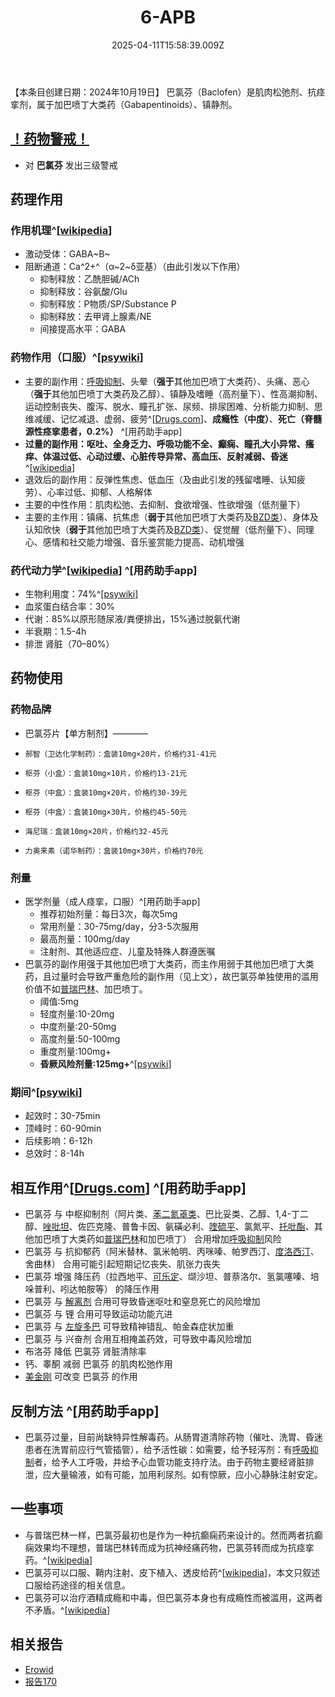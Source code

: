 ﻿---
title: 6-APB
description: 
published: true
date: 2025-04-11T15:58:39.009Z
tags: 
editor: markdown
dateCreated: 2025-04-11T15:58:34.573Z
---

【本条目创建日期：2024年10月19日】
巴氯芬（Baclofen）是肌肉松弛剂、抗痉挛剂，属于加巴喷丁大类药（Gabapentinoids）、镇静剂。
## [！药物警戒！](/drug/%E8%8D%AF%E7%89%A9%E8%AD%A6%E6%88%92/)
- 对 **巴氯芬** 发出三级警戒
## 药理作用
### 作用机理^[[wikipedia](https://en.wikipedia.org/wiki/Baclofen#Pharmacodynamics)]
- 激动受体：GABA~B~
- 阻断通道：Ca^2+^（α~2~δ亚基）（由此引发以下作用）
  - 抑制释放：乙酰胆碱/ACh
  - 抑制释放：谷氨酸/Glu
  - 抑制释放：P物质/SP/Substance P
  - 抑制释放：去甲肾上腺素/NE
  - 间接提高水平：GABA
### 药物作用（口服）^[[psywiki](https://psychonautwiki.org/wiki/Baclofen#Subjective_effects)]
- 主要的副作用：[呼吸抑制](/drug_effect/呼吸抑制)、头晕（**强于**其他加巴喷丁大类药）、头痛、恶心（**强于**其他加巴喷丁大类药及乙醇）、镇静及嗜睡（高剂量下）、性高潮抑制、运动控制丧失、腹泻、脱水、瞳孔扩张、尿频、排尿困难、分析能力抑制、思维减缓、记忆减退、虚弱、疲劳^[[Drugs.com](https://www.drugs.com/sfx/baclofen-side-effects.html)]、**成瘾性（中度）**、**死亡（脊髓源性痉挛患者，0.2%）** ^[用药助手app]
- **过量的副作用：呕吐、全身乏力、呼吸功能不全、癫痫、瞳孔大小异常、瘙痒、体温过低、心动过缓、心脏传导异常、高血压、反射减弱、昏迷**^[[wikipedia](https://en.wikipedia.org/wiki/Baclofen#Overdose)]
- 退效后的副作用：反弹性焦虑、低血压（及由此引发的残留嗜睡、认知疲劳）、心率过低、抑郁、人格解体
- 主要的中性作用：肌肉松弛、去抑制、食欲增强、性欲增强（低剂量下）
- 主要的主作用：镇痛、抗焦虑（**弱于**其他加巴喷丁大类药及[BZD类](/drug/BZDs)）、身体及认知欣快（**弱于**其他加巴喷丁大类药及[BZD类](/drug/BZDs)）、促觉醒（低剂量下）、同理心、感情和社交能力增强、音乐鉴赏能力提高、动机增强
### 药代动力学^[[wikipedia](https://en.wikipedia.org/wiki/Baclofen)] ^[用药助手app]
- 生物利用度：74%^[[psywiki](https://psychonautwiki.org/wiki/Baclofen)]
- 血浆蛋白结合率：30%
- 代谢：85%以原形随尿液/粪便排出，15%通过脱氨代谢
- 半衰期：1.5-4h
- 排泄 肾脏（70–80%）
## 药物使用
### 药物品牌
- 巴氯芬片【单方制剂】————
-     郝智（卫达化学制药）：盒装10mg×20片，价格约31-41元
-     枢芬（小盒）：盒装10mg×10片，价格约13-21元
-     枢芬（中盒）：盒装10mg×20片，价格约30-39元
-     枢芬（中盒）：盒装10mg×30片，价格约45-50元
-     海尼瑞：盒装10mg×20片，价格约32-45元
-     力奥来素（诺华制药）：盒装10mg×30片，价格约70元
### 剂量
- 医学剂量（成人痉挛，口服）^[用药助手app]
  - 推荐初始剂量：每日3次，每次5mg
  - 常用剂量：30-75mg/day，分3-5次服用
  - 最高剂量：100mg/day
  - 注射剂、其他适应症、儿童及特殊人群遵医嘱
- 巴氯芬的副作用强于其他加巴喷丁大类药，而主作用弱于其他加巴喷丁大类药，且过量时会导致严重危险的副作用（见上文），故巴氯芬单独使用的滥用价值不如[普瑞巴林](/drug/PR80)、加巴喷丁。
  - 阈值:5mg
  - 轻度剂量:10-20mg
  - 中度剂量:20-50mg
  - 高度剂量:50-100mg
  - 重度剂量:100mg+
  - **昏厥风险剂量:125mg+**^[[psywiki](https://psychonautwiki.org/wiki/Baclofen)]
### 期间^[[psywiki](https://psychonautwiki.org/wiki/Baclofen)]
- 起效时：30-75min
- 顶峰时：60-90min
- 后续影响：6-12h
- 总效时：8-14h
## 相互作用^[[Drugs.com](https://www.drugs.com/drug-interactions/baclofen.html)] ^[用药助手app]
- 巴氯芬 与 中枢抑制剂（阿片类、[苯二氮䓬类](/drug/BZDs)、巴比妥类、乙醇、1,4-丁二醇、[唑吡坦](/drug/思诺思)、佐匹克隆、普鲁卡因、氨磺必利、[喹硫平](/drug/QTP)、氯氮平、[托吡酯](/drug/TPM)、其他加巴喷丁大类药如[普瑞巴林](/drug/PR80)和加巴喷丁） 合用增加[呼吸抑制](/drug_effect/呼吸抑制)风险
- 巴氯芬 与 抗抑郁药（阿米替林、氯米帕明、丙咪嗪、帕罗西汀、[度洛西汀](/drug/度洛西汀（Duloxetine）)、舍曲林） 合用可能引起短期记忆丧失、肌张力丧失
- 巴氯芬 增强 降压药（拉西地平、[可乐定](/drug/可乐定)、缬沙坦、普萘洛尔、氢氯噻嗪、培哚普利、吲达帕胺等） 的降压作用
- 巴氯芬 与 [解离剂](/drug_effect/解离) 合用可导致昏迷呕吐和窒息死亡的风险增加
- 巴氯芬 与 锂 合用可导致运动功能亢进
- 巴氯芬 与 [左旋多巴](/drug/多巴丝肼) 可导致精神错乱、帕金森症状加重
- 巴氯芬 与 兴奋剂 合用互相掩盖药效，可导致中毒风险增加
- 布洛芬 降低 巴氯芬 肾脏清除率
- 钙、睾酮 减弱 巴氯芬 的肌肉松弛作用
- [美金刚](/drug/MMT) 可改变 巴氯芬 的作用
## 反制方法 ^[用药助手app]
- 巴氯芬过量，目前尚缺特异性解毒药。从肠胃道清除药物（催吐、洗胃、昏迷患者在洗胃前应行气管插管），给予活性碳：如需要，给予轻泻剂：有[呼吸抑制](/drug_effect/呼吸抑制)者，给予人工呼吸，并给予心血管功能支持疗法。由于药物主要经肾脏排泄，应大量输液，如有可能，加用利尿剂。如有惊厥，应小心静脉注射安定。
## 一些事项
- 与普瑞巴林一样，巴氯芬最初也是作为一种抗癫痫药来设计的。然而两者抗癫痫效果均不理想，普瑞巴林转而成为抗神经痛药物，巴氯芬转而成为抗痉挛药。^[[wikipedia](https://en.wikipedia.org/wiki/Baclofen#History)]
- 巴氯芬可以口服、鞘内注射、皮下植入、透皮给药^[[wikipedia](https://en.wikipedia.org/wiki/Baclofen#Routes_of_administration)]，本文只叙述口服给药途径的相关信息。
- 巴氯芬可以治疗酒精成瘾和中毒，但巴氯芬本身也有成瘾性而被滥用，这两者不矛盾。^[[wikipedia](https://en.wikipedia.org/wiki/Baclofen#Research)]
## 相关报告
- [Erowid](https://www.erowid.org/experiences/subs/exp_Pharms_Baclofen.shtml)
- [报告170](/report/RP170)

